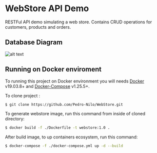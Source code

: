 # WebStore API Demo

RESTFul API demo simulating a web store. Contains CRUD operations for customers, products and orders.

## Database Diagram

![alt text](https://github.com/Pedro-Nilo/WebStore/resource/main/database_uml.png?raw=true)

## Running on Docker enviroment

To running this project on Docker environment you will needs [Docker](https://www.docker.com/) v19.03.8+ and [Docker-Compose](https://docs.docker.com/compose/) v1.25.5+.

To clone project :

```sh
$ git clone https://github.com/Pedro-Nilo/WebStore.git
```

To generate webstore image, run this command from inside of cloned directory:

```sh
$ docker build -f ./Dockerfile -t webstore:1.0 .
```

After build image, to up containers ecosystem, run this command:

```sh
$ docker-compose -f ./docker-compose.yml up -d --build
```
